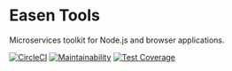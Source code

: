 # Easen Tools

Microservices toolkit for Node.js and browser applications.

[![CircleCI](https://circleci.com/gh/rangoo94/easen-tools.svg?style=svg)](https://circleci.com/gh/rangoo94/easen-tools)
[![Maintainability](https://api.codeclimate.com/v1/badges/5dc41aecf97c1c8b6567/maintainability)](https://codeclimate.com/github/rangoo94/easen-tools/maintainability)
[![Test Coverage](https://api.codeclimate.com/v1/badges/5dc41aecf97c1c8b6567/test_coverage)](https://codeclimate.com/github/rangoo94/easen-tools/test_coverage)
